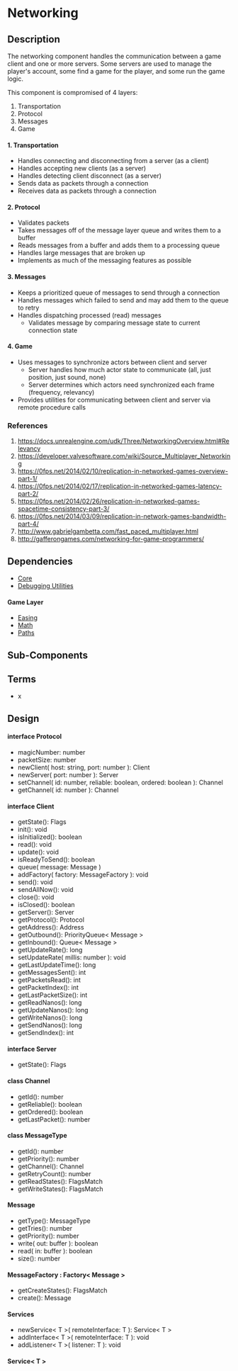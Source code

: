 # Networking

## Description

The networking component handles the communication between a game client and one
or more servers. Some servers are used to manage the player's account, some find
a game for the player, and some run the game logic.

This component is compromised of 4 layers:

1. Transportation
2. Protocol
3. Messages
4. Game

#### 1. Transportation

- Handles connecting and disconnecting from a server (as a client)
- Handles accepting new clients (as a server)
- Handles detecting client disconnect (as a server)
- Sends data as packets through a connection
- Receives data as packets through a connection

#### 2. Protocol

- Validates packets
- Takes messages off of the message layer queue and writes them to a buffer
- Reads messages from a buffer and adds them to a processing queue
- Handles large messages that are broken up
- Implements as much of the messaging features as possible

#### 3. Messages

- Keeps a prioritized queue of messages to send through a connection
- Handles messages which failed to send and may add them to the queue to retry
- Handles dispatching processed (read) messages
  - Validates message by comparing message state to current connection state

#### 4. Game

- Uses messages to synchronize actors between client and server
  - Server handles how much actor state to communicate (all, just position, just sound, none)
  - Server determines which actors need synchronized each frame (frequency, relevancy)
- Provides utilities for communicating between client and server via remote procedure calls

### References

1. https://docs.unrealengine.com/udk/Three/NetworkingOverview.html#Relevancy
2. https://developer.valvesoftware.com/wiki/Source_Multiplayer_Networking
3. https://0fps.net/2014/02/10/replication-in-networked-games-overview-part-1/
4. https://0fps.net/2014/02/17/replication-in-networked-games-latency-part-2/
5. https://0fps.net/2014/02/26/replication-in-networked-games-spacetime-consistency-part-3/
6. https://0fps.net/2014/03/09/replication-in-network-games-bandwidth-part-4/
7. http://www.gabrielgambetta.com/fast_paced_multiplayer.html
8. http://gafferongames.com/networking-for-game-programmers/

## Dependencies

- [Core](Core.md)
- [Debugging Utilities](DebuggingUtilities.md)

#### Game Layer
- [Easing](Easing.md)
- [Math](Math.md)
- [Paths](Paths.md)

## Sub-Components

## Terms

- x

## Design

#### interface Protocol
- magicNumber: number
- packetSize: number
- newClient( host: string, port: number ): Client
- newServer( port: number ): Server
- setChannel( id: number, reliable: boolean, ordered: boolean ): Channel
- getChannel( id: number ): Channel

#### interface Client
- getState(): Flags
- init(): void
- isInitialized(): boolean
- read(): void
- update(): void
- isReadyToSend(): boolean
- queue( message: Message )
- addFactory( factory: MessageFactory ): void
- send(): void
- sendAllNow(): void
- close(): void
- isClosed(): boolean
- getServer(): Server
- getProtocol(): Protocol
- getAddress(): Address
- getOutbound(): PriorityQueue< Message >
- getInbound(): Queue< Message >
- getUpdateRate(): long
- setUpdateRate( millis: number ): void
- getLastUpdateTime(): long
- getMessagesSent(): int
- getPacketsRead(): int
- getPacketIndex(): int
- getLastPacketSize(): int
- getReadNanos(): long
- getUpdateNanos(): long
- getWriteNanos(): long
- getSendNanos(): long
- getSendIndex(): int

#### interface Server
- getState(): Flags

#### class Channel
- getId(): number
- getReliable(): boolean
- getOrdered(): boolean
- getLastPacket(): number

#### class MessageType
- getId(): number
- getPriority(): number
- getChannel(): Channel
- getRetryCount(): number
- getReadStates(): FlagsMatch
- getWriteStates(): FlagsMatch

#### Message
- getType(): MessageType
- getTries(): number
- getPriority(): number
- write( out: buffer ): boolean
- read( in: buffer ): boolean
- size(): number

#### MessageFactory : Factory< Message >
- getCreateStates(): FlagsMatch
- create(): Message

#### Services
- newService< T >( remoteInterface: T ): Service< T >
- addInterface< T >( remoteInterface: T ): void
- addListener< T >( listener: T ): void

#### Service< T >
